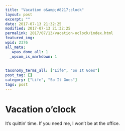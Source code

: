```yaml
---
title: "Vacation o&amp;#8217;clock"
layout: post
excerpt: ""
date: 2017-07-13 21:32:25
modified: 2017-07-13 21:32:25
permalink: 2017/07/13/vacation-oclock/index.html
featured_img: 
wpid: 2376
all_meta: 
  _wpas_done_all: 1
  _wpcom_is_markdown: 1
  
  
taxonomy_terms_all: ["Life", "So It Goes"]
post_tag: []
category: ["Life", "So It Goes"]
tags: post
---
```


# Vacation o&#8217;clock

It’s quittin’ time. If you need me, I won’t be at the office.